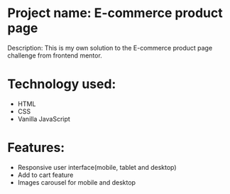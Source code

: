 # Project name: E-commerce product page

Description: This is my own solution to the E-commerce product page challenge from frontend mentor.

# Technology used: 
- HTML
- CSS
- Vanilla JavaScript

# Features: 
- Responsive user interface(mobile, tablet and desktop)
- Add to cart feature
- Images carousel for mobile and desktop